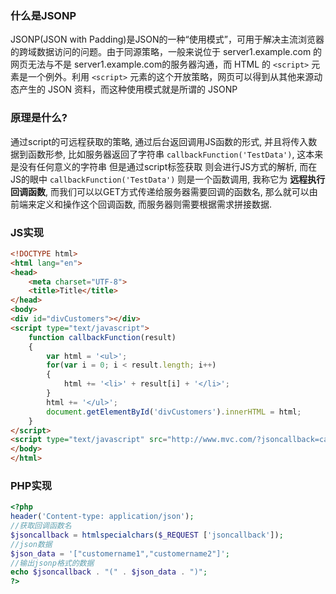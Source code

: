 ### 什么是JSONP

JSONP\(JSON with Padding\)是JSON的一种“使用模式”，可用于解决主流浏览器的跨域数据访问的问题。由于同源策略，一般来说位于 server1.example.com 的网页无法与不是 server1.example.com的服务器沟通，而 HTML 的 `<script>` 元素是一个例外。利用 `<script>` 元素的这个开放策略，网页可以得到从其他来源动态产生的 JSON 资料，而这种使用模式就是所谓的 JSONP

### 原理是什么?

通过script的可远程获取的策略, 通过后台返回调用JS函数的形式, 并且将传入数据到函数形参, 比如服务器返回了字符串 `callbackFunction('TestData')`, 这本来是没有任何意义的字符串 但是通过script标签获取 则会进行JS方式的解析, 而在JS的眼中 `callbackFunction('TestData')` 则是一个函数调用, 我称它为 **远程执行回调函数**, 而我们可以以GET方式传递给服务器需要回调的函数名, 那么就可以由前端来定义和操作这个回调函数, 而服务器则需要根据需求拼接数据.

### JS实现

```html
<!DOCTYPE html>
<html lang="en">
<head>
    <meta charset="UTF-8">
    <title>Title</title>
</head>
<body>
<div id="divCustomers"></div>
<script type="text/javascript">
    function callbackFunction(result)
    {
        var html = '<ul>';
        for(var i = 0; i < result.length; i++)
        {
            html += '<li>' + result[i] + '</li>';
        }
        html += '</ul>';
        document.getElementById('divCustomers').innerHTML = html;
    }
</script>
<script type="text/javascript" src="http://www.mvc.com/?jsoncallback=callbackFunction"></script>
</body>
</html>
```

### PHP实现

```php
<?php
header('Content-type: application/json');
//获取回调函数名
$jsoncallback = htmlspecialchars($_REQUEST ['jsoncallback']);
//json数据
$json_data = '["customername1","customername2"]';
//输出jsonp格式的数据
echo $jsoncallback . "(" . $json_data . ")";
?>
```



